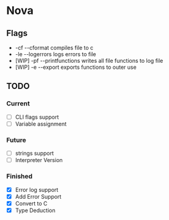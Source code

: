 # Nova

## Flags
- -cf --cformat compiles file to c
- -le --logerrors logs errors to file
- [WIP] -pf --printfunctions writes all file functions to log file 
- [WIP] -e --export exports functions to outer use


## TODO
### Current
- [ ] CLI flags support
- [ ] Variable assignment

### Future
- [ ] strings support
- [ ] Interpreter Version

### Finished
- [x] Error log support
- [x] Add Error Support
- [x] Convert to C
- [x] Type Deduction